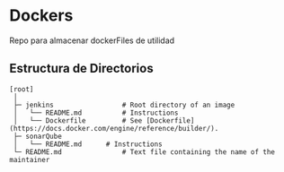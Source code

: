 # Dockers

Repo para almacenar dockerFiles de utilidad

## Estructura de Directorios

```
[root]
 │
 ├─ jenkins                 # Root directory of an image
 │   └── README.md          # Instructions
 │   └── Dockerfile         # See [Dockerfile](https://docs.docker.com/engine/reference/builder/).
 ├─ sonarQube
 │   └── README.md 	    # Instructions
 └─ README.md               # Text file containing the name of the maintainer
```

